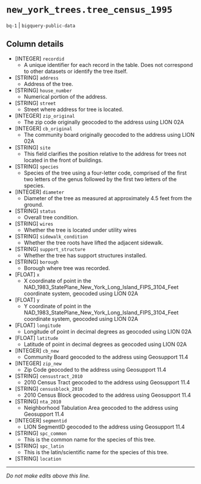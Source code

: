 # `new_york_trees.tree_census_1995`
`bq-1` | `bigquery-public-data`

## Column details
* [INTEGER]   `recordid`
  - A unique identifier for each record in the table. Does not correspond to other datasets or identify the tree itself.
* [STRING]    `address`
  - Address of the tree.
* [STRING]    `house_number`
  - Numerical portion of the address.
* [STRING]    `street`
  - Street where address for tree is located.
* [INTEGER]   `zip_original`
  - The zip code originally geocoded to the address using LION 02A
* [INTEGER]   `cb_original`
  - The community board originally geocoded to the address using LION 02A
* [STRING]    `site`
  - This field clarifies the position relative to the address for trees not located in the front of buildings.
* [STRING]    `species`
  - Species of the tree using a four-letter code, comprised of the first two letters of the genus followed by the first two letters of the species.
* [INTEGER]   `diameter`
  - Diameter of the tree as measured at approximately 4.5 feet from the ground.
* [STRING]    `status`
  - Overall tree condition.
* [STRING]    `wires`
  - Whether the tree is located under utility wires
* [STRING]    `sidewalk_condition`
  - Whether the tree roots have lifted the adjacent sidewalk.
* [STRING]    `support_structure`
  - Whether the tree has support structures installed.
* [STRING]    `borough`
  - Borough where tree was recorded.
* [FLOAT]     `x`
  - X coordinate of point in the NAD_1983_StatePlane_New_York_Long_Island_FIPS_3104_Feet coordinate system, geocoded using LION 02A
* [FLOAT]     `y`
  - Y coordinate of point in the NAD_1983_StatePlane_New_York_Long_Island_FIPS_3104_Feet coordinate system, geocoded using LION 02A
* [FLOAT]     `longitude`
  - Longitude of point in decimal degrees as geocoded using LION 02A
* [FLOAT]     `latitude`
  - Latitude of point in decimal degrees as geocoded using LION 02A
* [INTEGER]   `cb_new`
  - Community Board geocoded to the address using Geosupport 11.4
* [INTEGER]   `zip_new`
  - Zip Code geocoded to the address using Geosupport 11.4
* [STRING]    `censustract_2010`
  - 2010 Census Tract geocoded to the address using Geosupport 11.4
* [STRING]    `censusblock_2010`
  - 2010 Census Block geocoded to the address using Geosupport 11.4
* [STRING]    `nta_2010`
  - Neighborhood Tabulation Area geocoded to the address using Geosupport 11.4
* [INTEGER]   `segmentid`
  - LION SegmentID geocoded to the address using Geosupport 11.4
* [STRING]    `spc_common`
  - This is the common name for the species of this tree.
* [STRING]    `spc_latin`
  - This is the latin/scientific name for the species of this tree.
* [STRING]    `location`

-------------------------------------------------------------------------------
*Do not make edits above this line.*
